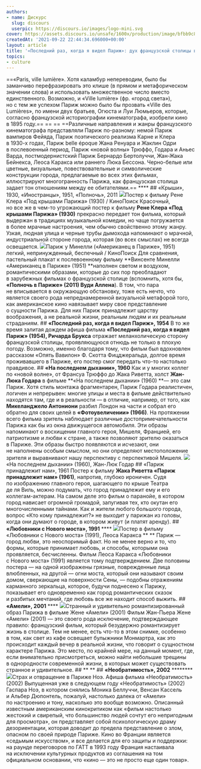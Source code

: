 ```yaml
---
authors:
- name: Дискурс
  slug: discours
  userpic: https://discours.io/images/logo-mini.svg
cover: https://assets.discours.io/unsafe/1600x/production/image/bfbb9c80-1bef-11ec-9791-65583fb169c5.jpeg
createdAt: '2021-09-22 22:44:34.696000+00:00'
layout: article
title: '«Последний раз, когда я видел Париж»: дух французской столицы в кинематографе'
topics:
- culture
---
```


==«Paris, ville lumière». Хотя каламбур непереводим, было бы заманчиво перефразировать это клише (в прямом и метафорическом значении слова) и использовать множественное число вместо единственного. Возможно, и «Ville lumière» (фр. «город света»), но с тем же успехом Париж можно было бы прозвать «Ville des Lumières», по имени двух братьев, Огюста и Луи Люмьеров, которые, согласно французской историографии кинематографа, изобрели кино в 1895 году.==     == ==     ==Различные направления и жанры французского кинематографа представляли Париж по-разному: немой Париж вампиров Фейяда, Париж поэтического реализма Карне и Клера в 1930-х годах, Париж belle époque Жана Ренуара и Жаклин Одри в послевоенный период, Париж «новой волны» Трюффо, Годара и Аньес Варда, постмодернистский Париж Бернардо Бертолуччи, Жан-Жака Бейнекса, Леоса Каракса или раннего Люка Бессона. Черно-белые или цветные, визуальные, повествовательные и символические конструкции города, предлагаемые во всех этих фильмах, иллюстрируют многогранность Парижа, как французская столица задает тон отношениям между ее обитателями.==  ****  ## «Крыши», 1930, «Иностранцы», 1951, «Полночь», 2011     ![](https://assets.discours.io/unsafe/1600x/production/image/f87c5990-1bf1-11ec-9791-65583fb169c5.jpg)Постер к фильму Рене Клера «Под крышами Парижа» (1930) / КиноПоиск  Красочный, но все же в чем-то угрожающий постер к фильму **Рене Клера «Под крышами Парижа» (1930)** прекрасно передает тон фильма, который выдержан в традициях музыкальной комедии, но чаще погружается в более мрачные настроения, чем обычно свойственно этому жанру. Узкая, людная улица и черные трубы дымохода напоминают о мрачной, индустриальной стороне города, которая (во всех смыслах) не всегда освещается.  ![](https://assets.discours.io/unsafe/1600x/production/image/dabfbd70-1bf1-11ec-9791-65583fb169c5.jpg)Париж у Минелли («Американец в Париже», 1951) легкий, непринужденный, беспечный / КиноПоиск  Для сравнения, пастельный плакат к послевоенному фильму **Винсенте Минелли «Американец в Париже» (1951) **наполнен светом и воздухом, романтическими образами, которые до сих пор преобладают в зарубежных фильмах о французской столице (вспомнить, хотя бы, **«Полночь в Париже» (2011) Вуди Аллена**). В том, что пара не вписывается в окружающую обстановку, тоже есть нечто, что является своего рода непреднамеренной визуальной метафорой того, как американское кино навязывает миру свое представление о сущности Парижа. Для них Париж принадлежит царству воображения, а не реальной жизни, реальным людям и их реальным страданиям.       ## **«Последний раз, когда я видел Париж», 1954**     В то же время залитая дождем афиша фильма **«Последний раз, когда я видел Париж» (1954), Ричарда Брукса** отражает меланхолическую сторону французской столицы, проявляющуюся отнюдь не только в плохую погоду. Возможно, именно благодаря тому, что фильм был вдохновлен рассказом «Опять Вавилон» Ф. Скотта Фицджеральда, долгое время проживавшего в Париже, его постер смог передать что-то настолько правдивое.     ## **«На последнем дыхании», 1960**     Как и у многих коллег по «новой волне», от Франсуа Трюффо до Жака Риветта, холст **Жан-Люка Годара** в фильме **«На последнем дыхании» (1960) **— это сам Париж. Хотя стиль монтажа фрагментарен, Париж Годара реалистичен, логичен и непрерывен: многие улицы и места в фильме действительно находятся там, где и в реальности — в отличие, например, от того, как **Микеланджело Антониони** разбил Лондон на части и собрал его обратно для своих целей в **«Фотоувеличении» (1966)**. На протяжении всего фильма зритель наблюдает различные достопримечательности Парижа как бы из окна движущегося автомобиля. Эти образы напоминают о восхищении главного героя, Мишеля, Францией, его патриотизме и любви к стране, а также позволяют зрителю оказаться в Париже. Эти образы быстро появляются и исчезают, они не наполнены особым смыслом, но они определяют местоположение зрителя и выравнивают нашу перспективу с перспективой Мишеля.  ![](https://assets.discours.io/unsafe/1600x/production/image/7158d6e0-1bde-11ec-b142-454cd494114a.jpg)«На последнем дыхании» (1960), Жан-Люк Годар   ## «Париж принадлежит нам», 1961     Постер к фильму **Жака Риветта «Париж принадлежит нам» (1961)**, напротив, глубоко ироничен. Судя по изображению главного героя, шагающего по крыше Театра де ля Виль, можно подумать, что город принадлежит ему и его коллегам-актерам. На самом деле это фильм о паранойе, в котором город нависает огромной громадой, запугивая тех, кто окутан его многочисленными тайнами. Как и жители любого большого города, вопрос «Кто кому принадлежит?» не выходит у парижан из головы, когда они думают о городе, в котором живут (и платят аренду).     ## **«Любовники с Нового моста», 1991**  ****  ![](https://assets.discours.io/unsafe/1600x/production/image/0bd2d430-1bf0-11ec-9791-65583fb169c5.jpg)Постер в фильму «Любовники с Нового моста» (1991), Леоса Каракса   ** **  Париж — город любви, это неоспоримый факт. Но не менее верно и то, что формы, которые принимает любовь, и способы, которыми она проявляется, бесчисленны. Фильм Леоса Каракса «Любовники с Нового моста» (1991) является тому подтверждением. Две половины постера — на одной изображены грязные, поврежденные лица влюбленных, на другой — огни моста, который они называют своим домом, сверкающие на поверхности Сены, — подобны отражениям карманного зеркальца, которое, будучи поднесено к Парижу, показывает его одновременно как город романтических сказок и разбитых мечтаний, где любовь все же находит способ выжить.  ## **«Амели», 2001**  ****  ![](https://assets.discours.io/unsafe/1600x/production/image/2c2f2170-1bf0-11ec-9791-65583fb169c5.jpg)Странный и удивительно романтизированный образ Парижа в фильме Жене «Амели» (2001)     Фильм Жан-Пьера Жене «Амели» (2001) — это своего рода исключение, подтверждающее правило: французский фильм, который безудержно романтизирует жизнь в столице. Тем не менее, есть что-то в этом снимке, особенно в том, как свет из кафе освещает булыжники Монмартра, как это происходит каждый вечер в реальной жизни, что говорит о сущностном характере Парижа. Это место, по крайней мере, на данный момент, где, если внимательно присмотреться, можно найти небольшие трещины в однородности современной жизни, в которых может существовать странное и удивительное.     ## **   **  ## **«Необратимость», 2002**  ********  ![](https://assets.discours.io/unsafe/1600x/production/image/7631d100-1bf0-11ec-9791-65583fb169c5.jpg)Страх и отвращение в Париже Ноэ. Афиша фильма «Необратимость» (2002)      Выпущенная уже в следующем году «Необратимость» (2002) Гаспара Ноэ, в котором снялись Моника Беллуччи, Венсан Кассель и Альбер Дюпонтель, пожалуй, настолько далека от «Амели» по настроению и тону, насколько это вообще возможно. Описанный известным американским кинокритиком как «фильм настолько жестокий и свирепый, что большинство людей сочтут его непригодным для просмотра», он представляет собой психологическую драму дезориентации, которая доводит до предела представление о злом, опасном по своей природе Париже.     Кино во Франции является «седьмым искусством», и все делается для его защиты и поддержки: на раунде переговоров по ГАТТ в 1993 году Франция настаивала на исключении культурных продуктов из соглашения на том официальном основании, что «кино — это не просто еще один товар».